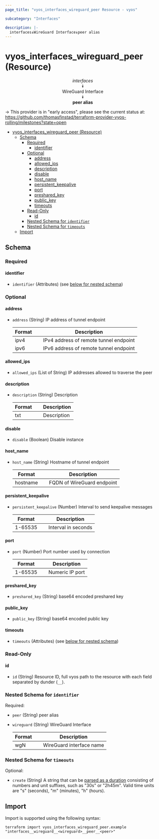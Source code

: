 ```yaml
---
page_title: "vyos_interfaces_wireguard_peer Resource - vyos"

subcategory: "Interfaces"

description: |-
  interfaces⯯WireGuard Interface⯯peer alias
---
```


# vyos_interfaces_wireguard_peer (Resource)
<center>


*interfaces*  
⯯  
WireGuard Interface  
⯯  
**peer alias**


</center>

-> This provider is in "early access", please see the current status at: https://github.com/thomasfinstad/terraform-provider-vyos-rolling/milestones?state=open

<!--TOC-->

- [vyos_interfaces_wireguard_peer (Resource)](#vyos_interfaces_wireguard_peer-resource)
  - [Schema](#schema)
    - [Required](#required)
      - [identifier](#identifier)
    - [Optional](#optional)
      - [address](#address)
      - [allowed_ips](#allowed_ips)
      - [description](#description)
      - [disable](#disable)
      - [host_name](#host_name)
      - [persistent_keepalive](#persistent_keepalive)
      - [port](#port)
      - [preshared_key](#preshared_key)
      - [public_key](#public_key)
      - [timeouts](#timeouts)
    - [Read-Only](#read-only)
      - [id](#id)
    - [Nested Schema for `identifier`](#nested-schema-for-identifier)
    - [Nested Schema for `timeouts`](#nested-schema-for-timeouts)
  - [Import](#import)

<!--TOC-->

<!-- schema generated by tfplugindocs -->
## Schema

### Required

#### identifier
- `identifier` (Attributes) (see [below for nested schema](#nestedatt--identifier))

### Optional

#### address
- `address` (String) IP address of tunnel endpoint

    |  Format  &emsp;|  Description                             |
    |----------|------------------------------------------|
    |  ipv4    &emsp;|  IPv4 address of remote tunnel endpoint  |
    |  ipv6    &emsp;|  IPv6 address of remote tunnel endpoint  |
#### allowed_ips
- `allowed_ips` (List of String) IP addresses allowed to traverse the peer
#### description
- `description` (String) Description

    |  Format  &emsp;|  Description  |
    |----------|---------------|
    |  txt     &emsp;|  Description  |
#### disable
- `disable` (Boolean) Disable instance
#### host_name
- `host_name` (String) Hostname of tunnel endpoint

    |  Format    &emsp;|  Description                 |
    |------------|------------------------------|
    |  hostname  &emsp;|  FQDN of WireGuard endpoint  |
#### persistent_keepalive
- `persistent_keepalive` (Number) Interval to send keepalive messages

    |  Format   &emsp;|  Description          |
    |-----------|-----------------------|
    |  1-65535  &emsp;|  Interval in seconds  |
#### port
- `port` (Number) Port number used by connection

    |  Format   &emsp;|  Description      |
    |-----------|-------------------|
    |  1-65535  &emsp;|  Numeric IP port  |
#### preshared_key
- `preshared_key` (String) base64 encoded preshared key
#### public_key
- `public_key` (String) base64 encoded public key
#### timeouts
- `timeouts` (Attributes) (see [below for nested schema](#nestedatt--timeouts))

### Read-Only

#### id
- `id` (String) Resource ID, full vyos path to the resource with each field separated by dunder (`__`).

<a id="nestedatt--identifier"></a>
### Nested Schema for `identifier`

Required:

- `peer` (String) peer alias
- `wireguard` (String) WireGuard Interface

    |  Format  &emsp;|  Description               |
    |----------|----------------------------|
    |  wgN     &emsp;|  WireGuard interface name  |


<a id="nestedatt--timeouts"></a>
### Nested Schema for `timeouts`

Optional:

- `create` (String) A string that can be [parsed as a duration](https://pkg.go.dev/time#ParseDuration) consisting of numbers and unit suffixes, such as &#34;30s&#34; or &#34;2h45m&#34;. Valid time units are &#34;s&#34; (seconds), &#34;m&#34; (minutes), &#34;h&#34; (hours).

## Import

Import is supported using the following syntax:

```shell
terraform import vyos_interfaces_wireguard_peer.example "interfaces__wireguard__<wireguard>__peer__<peer>"
```
